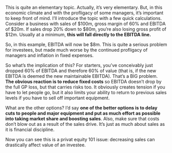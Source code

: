 <p>This is quite an elementary topic. Actually, it&#8217;s very elementary. But, in this economic climate and with the profligacy of some managers, it&#8217;s important to keep front of mind. I&#8217;ll introduce the topic with a few quick calculations. Consider a business with sales of $100m, gross margin of 60% and EBITDA of $20m. If sales drop 20% down to $80m, you&#8217;re also losing gross profit of $12m. Usually at a minimum, <strong>this will fall directly to the EBITDA line.</strong></p><p>So, in this example, EBITDA will now be $8m. This is quite a serious problem for investees, but made much worse by the continued profligacy of managers and inflation in fixed expenses.</p><p>So what&#8217;s the implication of this? For starters, you&#8217;ve conceivably just dropped 60% of EBITDA and therefore 60% of value (that is, if the new EBITDA is deemed the new maintainable EBITDA). That&#8217;s a BIG problem. <strong>The obvious reaction is to reduce fixed costs</strong> so EBITDA doesn&#8217;t drop by the full GP loss, but that carries risks too. It obviously creates tension if you have to let people go, but it also limits your ability to return to previous sales levels if you have to sell off important equipment.</p><p>What are the other options? I&#8217;d say <strong>one of the better options is to delay cuts to people and major equipment and put as much effort as possible into taking market share and boosting sales</strong>. Also, make sure that costs don&#8217;t blow out as a result of the sales drive. It&#8217;s just as much about sales as it is financial discipline.</p><p>Now you can see this is a privat equity 101 issue: decreasing sales can drastically affect value of an investee.</p>
